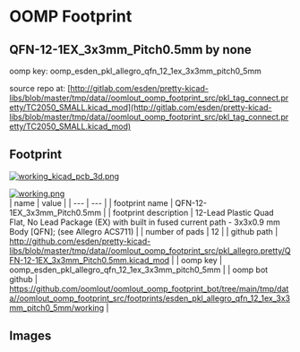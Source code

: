 # OOMP Footprint  
## QFN-12-1EX_3x3mm_Pitch0.5mm  by none  
  
oomp key: oomp_esden_pkl_allegro_qfn_12_1ex_3x3mm_pitch0_5mm  
  
source repo at: [http://gitlab.com/esden/pretty-kicad-libs/blob/master/tmp/data//oomlout_oomp_footprint_src/pkl_tag_connect.pretty/TC2050_SMALL.kicad_mod](http://gitlab.com/esden/pretty-kicad-libs/blob/master/tmp/data//oomlout_oomp_footprint_src/pkl_tag_connect.pretty/TC2050_SMALL.kicad_mod)  
## Footprint  
  
[![working_kicad_pcb_3d.png](working_kicad_pcb_3d_600.png)](working_kicad_pcb_3d.png)  
  
[![working.png](working_600.png)](working.png)  
| name | value | 
| --- | --- | 
| footprint name | QFN-12-1EX_3x3mm_Pitch0.5mm | 
| footprint description | 12-Lead Plastic Quad Flat, No Lead Package (EX) with built in fused current path - 3x3x0.9 mm Body [QFN]; (see Allegro ACS711) | 
| number of pads | 12 | 
| github path | http://github.com/esden/pretty-kicad-libs/blob/master/tmp/data//oomlout_oomp_footprint_src/pkl_allegro.pretty/QFN-12-1EX_3x3mm_Pitch0.5mm.kicad_mod | 
| oomp key | oomp_esden_pkl_allegro_qfn_12_1ex_3x3mm_pitch0_5mm | 
| oomp bot github | https://github.com/oomlout/oomlout_oomp_footprint_bot/tree/main/tmp/data//oomlout_oomp_footprint_src/footprints/esden_pkl_allegro_qfn_12_1ex_3x3mm_pitch0_5mm/working | 
## Images  
